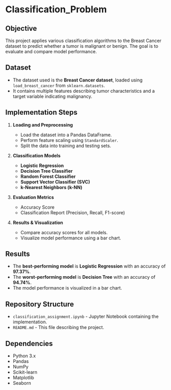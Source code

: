 # Classification_Problem

## Objective
This project applies various classification algorithms to the Breast Cancer dataset to predict whether a tumor is malignant or benign. The goal is to evaluate and compare model performance.

## Dataset
- The dataset used is the **Breast Cancer dataset**, loaded using `load_breast_cancer` from `sklearn.datasets`.
- It contains multiple features describing tumor characteristics and a target variable indicating malignancy.

## Implementation Steps
1. **Loading and Preprocessing**
   - Load the dataset into a Pandas DataFrame.
   - Perform feature scaling using `StandardScaler`.
   - Split the data into training and testing sets.

2. **Classification Models**
   - **Logistic Regression**
   - **Decision Tree Classifier**
   - **Random Forest Classifier**
   - **Support Vector Classifier (SVC)**
   - **k-Nearest Neighbors (k-NN)**

3. **Evaluation Metrics**
   - Accuracy Score
   - Classification Report (Precision, Recall, F1-score)

4. **Results & Visualization**
   - Compare accuracy scores for all models.
   - Visualize model performance using a bar chart.

## Results
- The **best-performing model** is **Logistic Regression** with an accuracy of **97.37%**.
- The **worst-performing model** is **Decision Tree** with an accuracy of **94.74%**.
- The model performance is visualized in a bar chart.

## Repository Structure
- `classification_assignment.ipynb` - Jupyter Notebook containing the implementation.
- `README.md` - This file describing the project.


## Dependencies
- Python 3.x
- Pandas
- NumPy
- Scikit-learn
- Matplotlib
- Seaborn

